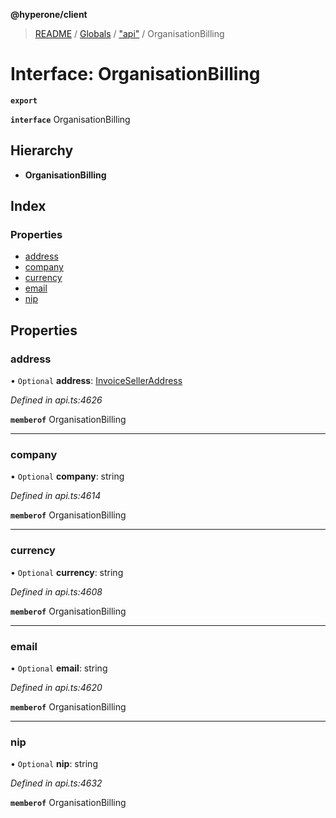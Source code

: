 **@hyperone/client**

> [README](../README.md) / [Globals](../globals.md) / ["api"](../modules/_api_.md) / OrganisationBilling

# Interface: OrganisationBilling

**`export`** 

**`interface`** OrganisationBilling

## Hierarchy

* **OrganisationBilling**

## Index

### Properties

* [address](_api_.organisationbilling.md#address)
* [company](_api_.organisationbilling.md#company)
* [currency](_api_.organisationbilling.md#currency)
* [email](_api_.organisationbilling.md#email)
* [nip](_api_.organisationbilling.md#nip)

## Properties

### address

• `Optional` **address**: [InvoiceSellerAddress](_api_.invoiceselleraddress.md)

*Defined in api.ts:4626*

**`memberof`** OrganisationBilling

___

### company

• `Optional` **company**: string

*Defined in api.ts:4614*

**`memberof`** OrganisationBilling

___

### currency

• `Optional` **currency**: string

*Defined in api.ts:4608*

**`memberof`** OrganisationBilling

___

### email

• `Optional` **email**: string

*Defined in api.ts:4620*

**`memberof`** OrganisationBilling

___

### nip

• `Optional` **nip**: string

*Defined in api.ts:4632*

**`memberof`** OrganisationBilling
